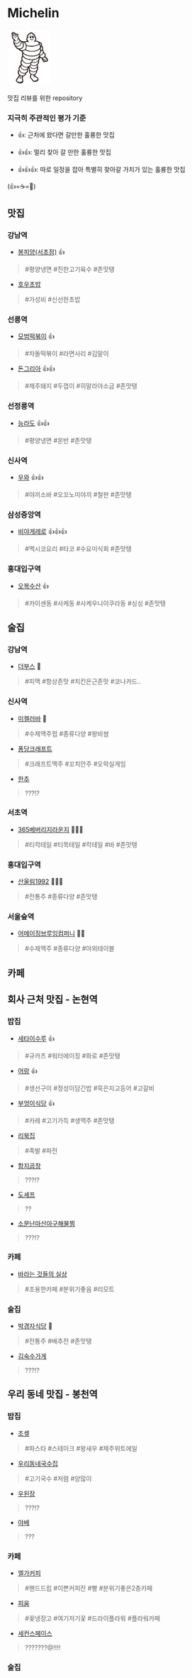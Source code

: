 # Michelin

<img src="./michelin.jpg" width="100">

맛집 리뷰를 위한 repository

### 지극히 주관적인 평가 기준
- :+1:: 근처에 왔다면 갈만한 훌륭한 맛집

- :+1::+1:: 멀리 찾아 갈 만한 훌륭한 맛집

- :+1::+1::+1:: 따로 일정을 잡아 특별히 찾아갈 가치가 있는 훌륭한 맛집

(:+1:=:coffee:=:beer:)

## 맛집

### 강남역
- [봉피양(서초점)](https://store.naver.com/restaurants/detail?id=12973914) :+1:
> #평양냉면 #진한고기육수 #존맛탱

- [호우초밥](https://store.naver.com/restaurants/detail?id=33460552)
> #가성비 #신선한초밥

### 선릉역
- [모범떡볶이](https://store.naver.com/restaurants/detail?id=36276816) :+1:
> #차돌떡볶이 #라면사리 #김말이

- [돈그리아](https://store.naver.com/restaurants/detail?id=20685143) :+1::+1:
> #제주돼지 #두껍이 #히말라야소금 #존맛탱

### 선정릉역
- [능라도](https://store.naver.com/restaurants/detail?id=37274591) :+1::+1:
> #평양냉면 #온반 #존맛탱

### 신사역
- [우와](https://store.naver.com/restaurants/detail?id=1653280910) :+1::+1:
> #야끼소바 #오꼬노미야끼 #철판 #존맛탱

### 삼성중앙역
- [비야게레로](https://store.naver.com/restaurants/detail?entry=plt&id=36528809) :+1::+1::+1:
> #멕시코요리 #타코 #수요미식회 #존맛탱

### 홍대입구역
- [오복수산](https://store.naver.com/restaurants/detail?id=37728675) :+1:
> #카이센동 #사케동 #사케우니이쿠라동 #싱싱 #존맛탱

## 술집

### 강남역
- [더부스](https://store.naver.com/restaurants/detail?id=35592900) :beer:
> #피맥 #항상존맛 #치킨은근존맛 #코나카드..

### 신사역
- [미켈러바](https://store.naver.com/restaurants/detail?id=36877874) :beer:
> #수제맥주펍 #종류다양 #왕비쌈
 
- [퐁당크래프트](https://store.naver.com/restaurants/detail?id=35553932)
> #크래프트맥주 #꼬치안주 #오락실게임

- [한추](https://store.naver.com/restaurants/detail?id=13358436)
> ???!?

### 서초역
- [365베버리지라운지](https://store.naver.com/restaurants/detail?entry=plt&id=36952380) :beer::beer::beer:
> #티칵테일 #티목테일 #칵테일 #바 #존맛탱

### 홍대입구역
- [산울림1992](https://store.naver.com/restaurants/detail?id=13123910) :beer::beer::beer:
> #전통주 #종류다양 #존맛탱

### 서울숲역
- [어메이징브루잉컴퍼니](https://store.naver.com/restaurants/detail?entry=plt&id=37558917) :beer::beer:
> #수제맥주 #종류다양 #야외테이블

## 카페

## 회사 근처 맛집 - 논현역
### 밥집
- [세타이수루](https://store.naver.com/restaurants/detail?entry=plt&id=37754520) :+1:
> #규카츠 #워터에이징 #화로 #존맛탱

- [어랑](https://store.naver.com/restaurants/detail?id=475744961) :+1:
> #생선구이 #정성이담긴밥 #묵은지고등어 #고갈비

- [부엉이식당](https://store.naver.com/restaurants/detail?entry=plt&id=1824038108) :+1:
> #카레 #고기가득 #생맥주 #존맛탱

- [리북집](https://store.naver.com/restaurants/detail?id=13419591)
> #족발 #파전

- [함지곱창](https://store.naver.com/restaurants/detail?id=11725899)
> ???!?

- [도셰프](https://store.naver.com/restaurants/detail?id=19594193)
> ??

- [소문난마산아구해물찜](https://store.naver.com/restaurants/detail?id=18760865)
> ???!?

### 카페
- [바라는 것들의 실상](https://store.naver.com/restaurants/detail?id=36772019)
> #조용한카페 #분위기좋음 #리모트

### 술집
- [박경자식당](https://store.naver.com/restaurants/detail?id=39698674) :beer:
> #전통주 #배추전 #존맛탱

- [김숙수가게](https://store.naver.com/restaurants/detail?id=38676654)
> ???!?

## 우리 동네 맛집 - 봉천역
### 밥집
- [조솊](https://store.naver.com/restaurants/detail?id=1345297479)
> #파스타 #스테이크 #왕새우 #제주위트에일

- [우리동네국수집](https://store.naver.com/restaurants/detail?id=38745684)
> #고기국수 #저렴 #양많이

- [우된장](https://store.naver.com/restaurants/detail?id=361292335)
> ???!?

- [야베](https://blog.naver.com/deel19/220852325425)
> ???

### 카페
- [엘가커피](https://store.naver.com/restaurants/detail?id=37818385)
> #핸드드립 #이쁜커피잔 #빵 #분위기좋은2층카페

- [피움](https://store.naver.com/restaurants/detail?id=1088837534)
> #꽃냉장고 #여기저기꽃 #드라이플라워 #플라워카페

- [세컨스페이스](https://store.naver.com/restaurants/detail?id=1220083351)
> ???????@!!!!

### 술집

